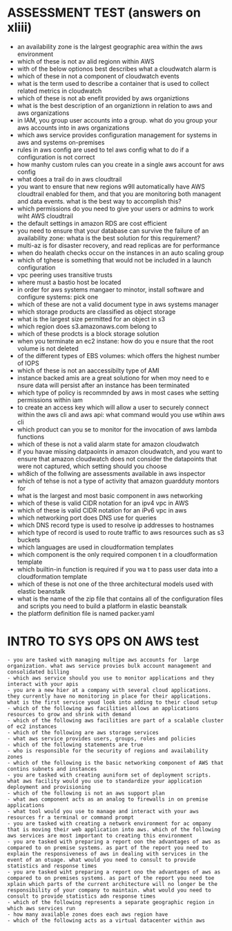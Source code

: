
# ASSESSMENT TEST (answers on xliii)

- an availability zone is the lalrgest geographic area within the aws environment
- which of these is not av alid regionn within AWS
- with of the below optionos best describes what a cloudwatch alarm is
- which of these in not a component of cloudwatch events
- what is the term used to describe a container that is used to collect related metrics in cloudwatch
- which of these is not ab enefit provided by aws organiztions
- what is the best description of an organiztionn in relation to aws and aws organizations
- in IAM, you group user accounts into a group. what do you group your aws accounts into in aws organizations
- which aws service provides configuration management for systems in aws and systems on-premises
- rules in aws config are used to tel aws config what to do if a configuration is not correct
- how manhy custom rules can you create in a single aws account for aws config
- what does a trail do in aws cloudtrail
- you want to ensure that new regions w9ll automatically have AWS cloudtrail enabled for them, and that you are monitoring both managent and data events. what is the best way to accomplish this?
- which permissions do you need to give your users or admins to work wiht AWS cloudtrail
- the default settings in amazon RDS are cost efficient
- you need to ensure that your database can survive the failure of an availability zone: whata is the best solution for this requirement?
- multi-az is for disaster recovery, and read replicas are for performance
- when do healath checks occur on the instances in an auto scaling group
- which of tghese is something that would not be included in a launch configuration
- vpc peering uses transitive trusts
- where must a bastio host be located
- in order for aws systems mangaer to minotor, install software and configure systems: pick one
- which of these are not a valid document type in aws systems manager
- which storage products are classified as object storage
- what is the largest size permitted for an object in s3
- which region does s3.amazonaws.com belong to
- which of these prodcts is a block storage solution
- when you terminate an ec2 instane: how do you e nsure that the root volume is not deleted
- of the different types of EBS volumes: which offers the highest number of IOPS
- which of these is not an aaccessibilty type of AMI
- instance backed amis are a great solutiono for when moy need to e nsure data will persist after an instance has been terminated
- which type of policy is recommnded by aws in most cases whe  setting permissions within iam
- to create an access key which will allow a user to securely connect within the aws cli and aws api: what command would you use wtihin aws cli
- which product can you se to monitor for the invocation of aws lambda functions
- which of these is not a valid alarm state for amazon cloudwatch
- if you havae missing datpaoints in amazon cloudwatch, and you want to ensure that amazon cloudwatch does not consider the datapoints that were not captured, which setting should you choose
- wh8ich of the follwing are assessments available in aws inspector
- which of tehse is not a type of activity that amazon guardduty montors for
- what is the largest and most basic component in aws networking
- which of these is valid CIDR  notation for an ipv4 vpc in AWS
- which of these is valid CIDR notation for an iPv6 vpc in aws
- which networking port does DNS use for queries
- which DNS record type is used to resolve ip addresses to hostnames
- which type of record is used to route traffic to aws resources such as s3 buckets
- which languages are used in cloudformation templates
- which component is the only required componen t in a cloudformation template
- which  builtin-in function is required if you wa t to pass user data into a cloudformation template
- which of these is not one of the three architectural models used with elastic beanstalk
- what is the name of the zip file that contains all of the configuration files and scripts you need to build a platform in elastic beanstalk
- the platform definition file is named packer.yaml

# INTRO TO SYS OPS ON AWS test

    - you are tasked with managing multipe aws accounts for  large organization. what aws service provies bulk account management and consolidated billing
    - which aws service should you use to monitor applications and they interact with your apis
    - you are a new hier at a company with several cloud applications. they currently have no monitoring in place for their applications. what is the first service youd look into adding to their cloud setup
    - which of the following aws facilities allows an applications resources to grow and shrink with demand
    - which of the following aws facilities are part of a scalable cluster of ec2 instances
    - which of the following are aws storage services
    - what aws service provides users, groups, roles and policies
    - which of the following statements are true
    - who is responsible for the security of regions and availability zones
    - which of the following is the basic networking component of AWS that contins subnets and instances
    - you are tasked with creating auniform set of deployment scripts. what aws facility would you use to standardize your application deployment and provisioning
    - which of the following is not an aws support plan
    - what aws component acts as an analog to firewalls in on premise applications
    - what tool would you use to manage and interact with your aws resources fr a terminal or command prompt
    - you are tasked with creating a network environment for ac ompany that is moving their web application into aws. which of the following aws services are most important to creating this environment
    - you are tasked with preparing a report oon the advantages of aws as compared to on premise systems. as part of the report you need to explain the responsiveness of aws in dealing with services in the event of an otuage. what would you need to consult to provide statistics and response times
    - you are tasked wiht preparing a report ono the advantages of aws as compared to on premises systems. as part of the report you need toe xplain which parts of the current architecture will no longer be the responsibility of your company to maintain. what would you need to consult to provide statistics adn response times
    - which of the following represents a separate geographic region in which aws services run
    - how many available zones does each aws region have
    - which of the following acts as a virtual datacenter within aws
